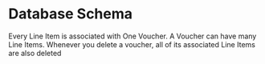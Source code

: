 # Database Schema

Every Line Item is associated with One Voucher.
A Voucher can have many Line Items.
Whenever you delete a voucher, all of its associated Line Items are also deleted
